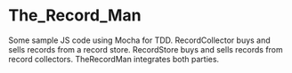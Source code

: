 # The_Record_Man
Some sample JS code using Mocha for TDD.
RecordCollector buys and sells records from a record store.
RecordStore buys and sells records from record collectors.
TheRecordMan integrates both parties. 
